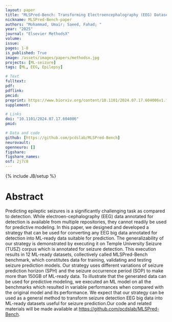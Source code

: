 ```yaml
---
layout: paper
title: "MLSPred-Bench: Transforming Electroencephalography (EEG) Datasets into Machine Learning-Ready Seizure Prediction Benchmarks"
nickname: MLSPred-Bench-paper
authors: "Mohammad, Umair; Saeed, Fahad; "
year: "2025"
journal: "Elsevier MethodsX"
volume: 
issue:
pages: 1-8
is_published: True
image: /assets/images/papers/methodsx.jpg
projects: [ML-seizure]
tags: [ML, EEG, Epilepsy]

# Text
fulltext: 
pdf:
pdflink: 
pmcid:
preprint: https://www.biorxiv.org/content/10.1101/2024.07.17.604006v1.full.pdf 
supplement:

# Links
doi: "10.1101/2024.07.17.604006"
pmid:

# Data and code
github: [https://github.com/pcdslab/MLSPred-Bench]
neurovault:
openneuro: []
figshare:
figshare_names:
osf: 2j7c8
---
```

{% include JB/setup %}

# Abstract

Predicting epileptic seizures is a significantly challenging task as compared to detection. While electroen-cephalography (EEG) data annotated for detection is available from multiple repositories, they cannot readily be used for predictive modeling. In this paper, we designed and developed a strategy that can be used for converting any EEG big data annotated for detection into ML-ready data suitable for prediction. The generalizability of our strategy is demonstrated by executing it on Temple University Seizure (TUSZ) corpus which is annotated for seizure detection. This execution results in 12 ML-ready datasets, collectively called MLSPred-Bench benchmark, which constitutes data for training, validating and testing seizure prediction models. Our strategy uses different variations of seizure prediction horizon (SPH) and the seizure occurrence period (SOP) to make more than 150GB of ML-ready data. To illustrate that the generated data can be used for predictive modeling, we executed an ML model on all the benchmarks which resulted in variable performances when compared with the original model and its performance. We expect that our strategy can be used as a general method to transform seizure detection EEG big data into ML-ready datasets useful for seizure prediction.Our code and related materials will be made available at https://github.com/pcdslab/MLSPred-Bench.
